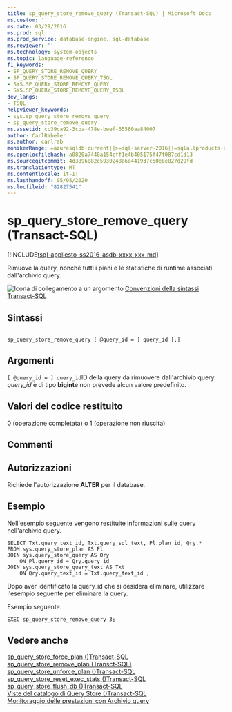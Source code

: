 ```yaml
---
title: sp_query_store_remove_query (Transact-SQL) | Microsoft Docs
ms.custom: ''
ms.date: 03/29/2016
ms.prod: sql
ms.prod_service: database-engine, sql-database
ms.reviewer: ''
ms.technology: system-objects
ms.topic: language-reference
f1_keywords:
- SP_QUERY_STORE_REMOVE_QUERY
- SP_QUERY_STORE_REMOVE_QUERY_TSQL
- SYS.SP_QUERY_STORE_REMOVE_QUERY
- SYS.SP_QUERY_STORE_REMOVE_QUERY_TSQL
dev_langs:
- TSQL
helpviewer_keywords:
- sys.sp_query_store_remove_query
- sp_query_store_remove_query
ms.assetid: cc39ca92-3cba-478e-beef-65560aa84007
author: CarlRabeler
ms.author: carlrab
monikerRange: =azuresqldb-current||>=sql-server-2016||=sqlallproducts-allversions||>=sql-server-linux-2017||=azuresqldb-mi-current
ms.openlocfilehash: a0820a7440a154cff1e4b405175f47f087cd1d13
ms.sourcegitcommit: 4d3896882c5930248a6e441937c50e8e027d29fd
ms.translationtype: MT
ms.contentlocale: it-IT
ms.lasthandoff: 05/05/2020
ms.locfileid: "82827541"
---
```

# <a name="sp_query_store_remove_query-transact-sql"></a>sp_query_store_remove_query (Transact-SQL)
[!INCLUDE[tsql-appliesto-ss2016-asdb-xxxx-xxx-md](../../includes/tsql-appliesto-ss2016-asdb-xxxx-xxx-md.md)]

  Rimuove la query, nonché tutti i piani e le statistiche di runtime associati dall'archivio query.  
  
 ![Icona di collegamento a un argomento](../../database-engine/configure-windows/media/topic-link.gif "Icona di collegamento a un argomento") [Convenzioni della sintassi Transact-SQL](../../t-sql/language-elements/transact-sql-syntax-conventions-transact-sql.md)  
  
## <a name="syntax"></a>Sintassi  
  
```  
  
sp_query_store_remove_query [ @query_id = ] query_id [;]  
```  
  
## <a name="arguments"></a>Argomenti  
`[ @query_id = ] query_id`ID della query da rimuovere dall'archivio query. *query_id* è di tipo **bigint**e non prevede alcun valore predefinito.  
  
## <a name="return-code-values"></a>Valori del codice restituito  
 0 (operazione completata) o 1 (operazione non riuscita)  
  
## <a name="remarks"></a>Commenti  
  
## <a name="permissions"></a>Autorizzazioni  
 Richiede l'autorizzazione **ALTER** per il database.
  
## <a name="examples"></a>Esempio  
 Nell'esempio seguente vengono restituite informazioni sulle query nell'archivio query.  
  
```  
SELECT Txt.query_text_id, Txt.query_sql_text, Pl.plan_id, Qry.*  
FROM sys.query_store_plan AS Pl  
JOIN sys.query_store_query AS Qry  
    ON Pl.query_id = Qry.query_id  
JOIN sys.query_store_query_text AS Txt  
    ON Qry.query_text_id = Txt.query_text_id ;  
```  
  
 Dopo aver identificato la query_id che si desidera eliminare, utilizzare l'esempio seguente per eliminare la query.  
  
 Esempio seguente.  
  
```  
EXEC sp_query_store_remove_query 3;  
```  
  
## <a name="see-also"></a>Vedere anche  
 [sp_query_store_force_plan &#40;&#41;Transact-SQL](../../relational-databases/system-stored-procedures/sp-query-store-force-plan-transact-sql.md)   
 [sp_query_store_remove_plan &#40;Transct-SQL&#41;](../../relational-databases/system-stored-procedures/sp-query-store-remove-plan-transct-sql.md)   
 [sp_query_store_unforce_plan &#40;&#41;Transact-SQL](../../relational-databases/system-stored-procedures/sp-query-store-unforce-plan-transact-sql.md)   
 [sp_query_store_reset_exec_stats &#40;&#41;Transact-SQL](../../relational-databases/system-stored-procedures/sp-query-store-reset-exec-stats-transact-sql.md)   
 [sp_query_store_flush_db &#40;&#41;Transact-SQL](../../relational-databases/system-stored-procedures/sp-query-store-flush-db-transact-sql.md)   
 [Viste del catalogo di Query Store &#40;&#41;Transact-SQL](../../relational-databases/system-catalog-views/query-store-catalog-views-transact-sql.md)   
 [Monitoraggio delle prestazioni con Archivio query](../../relational-databases/performance/monitoring-performance-by-using-the-query-store.md)  
  
  
